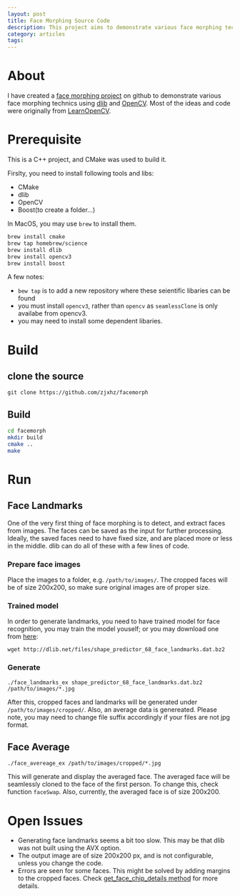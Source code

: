 ```yaml
---
layout: post
title: Face Morphing Source Code
description: This project aims to demonstrate various face morphing technics using dlib and OpenCV
category: articles
tags: 
---
```

# About
I have created a [face morphing project](https://github.com/zjxhz/facemorph) on github to demonstrate various face morphing technics using [dlib](dlib.net) and [OpenCV](opencv.org). Most of the ideas and code were originally from [LearnOpenCV](http://learnopencv.com). 

# Prerequisite
This is a C++ project, and CMake was used to build it. 

Firslty, you need to install following tools and libs:

* CMake
* dlib
* OpenCV
* Boost(to create a folder...)

In MacOS, you may use `brew` to install them.

```bash
brew install cmake
brew tap homebrew/science
brew install dlib
brew install opencv3
brew install boost
```

A few notes:
* `bew tap` is to add a new repository where these seientific libaries can be found
* you must install `opencv3`, rather than `opencv` as `seamlessClone` is only availabe from opencv3. 
* you may need to install some dependent libaries.

# Build
## clone the source

`git clone https://github.com/zjxhz/facemorph`

## Build
```bash
cd facemorph
mkdir build
cmake ..
make
```

# Run
## Face Landmarks
One of the very first thing of face morphing is to detect, and extract faces from images. The faces can be saved as the input for further processing. Ideally, the saved faces need to have fixed size, and are placed more or less in the middle. dlib can do all of these with a few lines of code.

### Prepare face images
Place the images to a folder, e.g. `/path/to/images/`. The cropped faces will be of size 200x200, so make sure original images are of proper size.

### Trained model
In order to generate landmarks, you need to have trained model for face recognition, you may train the model youself; or you may download one from [here](http://dlib.net/files/shape_predictor_68_face_landmarks.dat.bz2):

`wget http://dlib.net/files/shape_predictor_68_face_landmarks.dat.bz2`

### Generate
`./face_landmarks_ex shape_predictor_68_face_landmarks.dat.bz2 /path/to/images/*.jpg`

After this, cropped faces and landmarks will be generated under `/path/to/images/cropped/`. Also, an average data is genereated. Please note, you may need to change file suffix accordingly if your files are not jpg format.

## Face Average
`./face_avereage_ex /path/to/images/cropped/*.jpg`

This will generate and display the averaged face. The averaged face will be seamlessly cloned to the face of the first person. To change this, check function `faceSwap`. Also, currently, the averaged face is of size 200x200.

# Open Issues
* Generating face landmarks seems a bit too slow. This may be that dlib was not built using the AVX option.
* The output image are of size 200x200 px, and is not configurable, unless you change the code.
* Errors are seen for some faces. This might be solved by adding margins to the cropped faces. Check [get_face_chip_details method](http://dlib.net/dlib/image_transforms/interpolation_abstract.h.html#get_face_chip_details) for more details.


